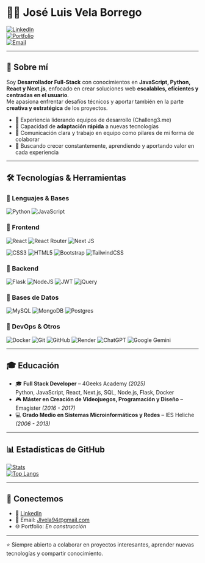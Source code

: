 # 👨‍💻 José Luis Vela Borrego  

[![LinkedIn](https://img.shields.io/badge/LinkedIn-Perfil-blue?logo=linkedin)](https://www.linkedin.com/in/jose-luis-vela-borrego-16a53aa0)  
[![Portfolio](https://img.shields.io/badge/Portfolio-En%20Construcción-green)]()  
[![Email](https://img.shields.io/badge/Email-Contacto-red?logo=gmail)](mailto:jlvela94@gmail.com)  

---

## 🚀 Sobre mí  

Soy **Desarrollador Full-Stack** con conocimientos en **JavaScript, Python, React y Next.js**, enfocado en crear soluciones web **escalables, eficientes y centradas en el usuario**.  
Me apasiona enfrentar desafíos técnicos y aportar también en la parte **creativa y estratégica** de los proyectos.  

- 🔹 Experiencia liderando equipos de desarrollo (Challeng3.me)  
- 🔹 Capacidad de **adaptación rápida** a nuevas tecnologías  
- 🔹 Comunicación clara y trabajo en equipo como pilares de mi forma de colaborar  
- 🔹 Buscando crecer constantemente, aprendiendo y aportando valor en cada experiencia  

---

## 🛠️ Tecnologías & Herramientas  

### 🔹 Lenguajes & Bases
![Python](https://img.shields.io/badge/python-3670A0?style=for-the-badge&logo=python&logoColor=ffdd54) ![JavaScript](https://img.shields.io/badge/javascript-%23323330.svg?style=for-the-badge&logo=javascript&logoColor=%23F7DF1E)

### 🔹 Frontend
![React](https://img.shields.io/badge/react-%2320232a.svg?style=for-the-badge&logo=react&logoColor=%2361DAFB) ![React Router](https://img.shields.io/badge/React_Router-CA4245?style=for-the-badge&logo=react-router&logoColor=white) ![Next JS](https://img.shields.io/badge/Next-black?style=for-the-badge&logo=next.js&logoColor=white)

![CSS3](https://img.shields.io/badge/css3-%231572B6.svg?style=for-the-badge&logo=css3&logoColor=white) ![HTML5](https://img.shields.io/badge/html5-%23E34F26.svg?style=for-the-badge&logo=html5&logoColor=white) ![Bootstrap](https://img.shields.io/badge/bootstrap-%238511FA.svg?style=for-the-badge&logo=bootstrap&logoColor=white) ![TailwindCSS](https://img.shields.io/badge/tailwindcss-%2338B2AC.svg?style=for-the-badge&logo=tailwind-css&logoColor=white)

### 🔹 Backend
![Flask](https://img.shields.io/badge/flask-%23000.svg?style=for-the-badge&logo=flask&logoColor=white) ![NodeJS](https://img.shields.io/badge/node.js-6DA55F?style=for-the-badge&logo=node.js&logoColor=white) ![JWT](https://img.shields.io/badge/JWT-black?style=for-the-badge&logo=JSON%20web%20tokens) ![jQuery](https://img.shields.io/badge/jquery-%230769AD.svg?style=for-the-badge&logo=jquery&logoColor=white)

### 🔹 Bases de Datos
![MySQL](https://img.shields.io/badge/mysql-4479A1.svg?style=for-the-badge&logo=mysql&logoColor=white) ![MongoDB](https://img.shields.io/badge/MongoDB-%234ea94b.svg?style=for-the-badge&logo=mongodb&logoColor=white) ![Postgres](https://img.shields.io/badge/postgres-%23316192.svg?style=for-the-badge&logo=postgresql&logoColor=white)


### 🔹 DevOps & Otros
![Docker](https://img.shields.io/badge/docker-%230db7ed.svg?style=for-the-badge&logo=docker&logoColor=white)  ![Git](https://img.shields.io/badge/git-%23F05033.svg?style=for-the-badge&logo=git&logoColor=white) ![GitHub](https://img.shields.io/badge/github-%23121011.svg?style=for-the-badge&logo=github&logoColor=white) ![Render](https://img.shields.io/badge/Render-%46E3B7.svg?style=for-the-badge&logo=render&logoColor=white) ![ChatGPT](https://img.shields.io/badge/chatGPT-74aa9c?style=for-the-badge&logo=openai&logoColor=white) ![Google Gemini](https://img.shields.io/badge/google%20gemini-8E75B2?style=for-the-badge&logo=google%20gemini&logoColor=white)

---

## 🎓 Educación  

- 🎓 **Full Stack Developer** – 4Geeks Academy *(2025)*  
    Python, JavaScript, React, Next.js, SQL, Node.js, Flask, Docker  
- 🎮 **Máster en Creación de Videojuegos, Programación y Diseño** – Emagister *(2016 - 2017)*  
- 💻 **Grado Medio en Sistemas Microinformáticos y Redes** – IES Heliche *(2006 - 2013)*  

---

## 📊 Estadísticas de GitHub  

[![Stats](https://github-readme-stats.vercel.app/api?username=JVelab&show_icons=true&theme=radical)](https://github.com/JVelab)  
[![Top Langs](https://github-readme-stats.vercel.app/api/top-langs/?username=JVelab&layout=compact&theme=radical)](https://github.com/JVelab)  

---

## 🤝 Conectemos  

- 💼 [LinkedIn](https://www.linkedin.com/in/jose-luis-vela-borrego-16a53aa0)  
- 📧 Email: Jlvela94@gmail.com  
- 🌐 Portfolio: *En construcción*  

---
⭐ Siempre abierto a colaborar en proyectos interesantes, aprender nuevas tecnologías y compartir conocimiento.

